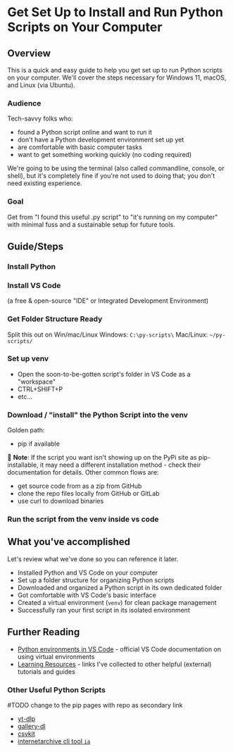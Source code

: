 # Get Set Up to Install and Run Python Scripts on Your Computer

## Overview
This is a quick and easy guide to help you get set up to run Python scripts on your computer. We'll cover the steps necessary for Windows 11, macOS, and Linux (via Ubuntu).

### Audience
Tech-savvy folks who:
- found a Python script online and want to run it
- don't have a Python development environment set up yet
- are comfortable with basic computer tasks
- want to get something working quickly (no coding required)

We're going to be using the terminal (also called commandline, console, or shell), but it's completely fine if you're not used to doing that; you don't need existing experience.

### Goal
Get from "I found this useful .py script" to "it's running on my computer" with minimal fuss and a sustainable setup for future tools.

## Guide/Steps
### Install Python

### Install VS Code
(a free & open-source "IDE" or Integrated Development Environment)
### Get Folder Structure Ready
Split this out on Win/mac/Linux
Windows: `C:\py-scripts\`
Mac/Linux: `~/py-scripts/`
### Set up venv
- Open the soon-to-be-gotten script's folder in VS Code as a "workspace"
- CTRL+SHIFT+P
- etc...
### Download / "install" the Python Script into the venv
Golden path:
- pip if available


📝 **Note**: If the script you want isn't showing up on the PyPi site as pip-installable, it may need a different installation method - check their documentation for details. Other common flows are:
- get source code from as a zip from GitHub
- clone the repo files locally from GitHub or GitLab
- use curl to download binaries

### Run the script from the venv inside vs code

## What you've accomplished
Let's review what we've done so you can reference it later.
- Installed Python and VS Code on your computer
- Set up a folder structure for organizing Python scripts
- Downloaded and organized a Python script in its own dedicated folder
- Got comfortable with VS Code's basic interface
- Created a virtual environment (`venv`) for clean package management
- Successfully ran your first script in its isolated environment

## Further Reading
- [Python environments in VS Code](https://code.visualstudio.com/docs/python/environments#_creating-environments) - official VS Code documentation on using virtual environments
- [Learning Resources]([[learning-resources]]) - links I've collected to other helpful (external) tutorials and guides
### Other Useful Python Scripts
#TODO change to the pip pages with repo as secondary link
- [yt-dlp](https://github.com/yt-dlp/yt-dlp)
- [gallery-dl](https://github.com/mikf/gallery-dl)
- [csvkit](https://csvkit.readthedocs.io/en/latest/)
- [internetarchive cli tool `ia`](https://archive.org/developers/internetarchive/cli.html)

